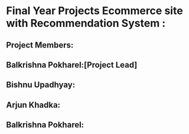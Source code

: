 # Final Year Projects Ecommerce site with Recommendation System :


## Project Members:
## Balkrishna Pokharel:[Project Lead]
## Bishnu Upadhyay: 
## Arjun Khadka: 
## Balkrishna Pokharel:

